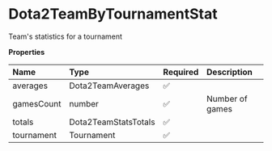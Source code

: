 # Dota2TeamByTournamentStat

Team's statistics for a tournament

**Properties**

| Name       | Type                 | Required | Description     |
| :--------- | :------------------- | :------- | :-------------- |
| averages   | Dota2TeamAverages    | ✅       |                 |
| gamesCount | number               | ✅       | Number of games |
| totals     | Dota2TeamStatsTotals | ✅       |                 |
| tournament | Tournament           | ✅       |                 |
